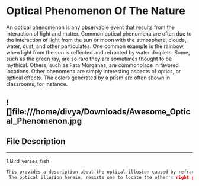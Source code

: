 # Optical Phenomenon Of The Nature
 An optical phenomenon is any observable event that results from the interaction of light and matter.
 Common optical phenomena are often due to the interaction of light from the sun or moon with the atmosphere, clouds, water,     dust, and other particulates. One common example is the rainbow, when light from the sun is reflected and refracted by water   droplets. Some, such as the green ray, are so rare they are sometimes thought to be mythical. Others, such as Fata Morganas, are commonplace in favored locations. Other phenomena are simply interesting aspects of optics, or optical effects. The colors generated by a prism are often shown in classrooms, for instance.
 

![]file:///home/divya/Downloads/Awesome_Optical_Phenomenon.jpg
---

## File Description
---
1.Bird_verses_fish
```c
This provides a description about the optical illusion caused by refraction at the interface of air and water.
 The optical illusion herein, resists one to locate the other's right position with respect to itself.
 ```
